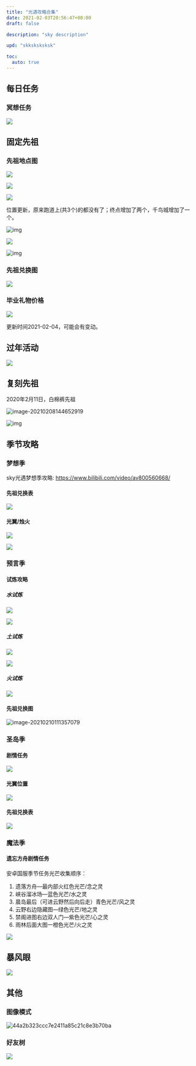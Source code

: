 ```yaml
---
title: "光遇攻略合集"
date: 2021-02-03T20:56:47+08:00
draft: false

description: "sky description"

upd: "skksksksksk"

toc:
  auto: true
---
```


## 每日任务

### 冥想任务

![](https://cdn.jsdelivr.net/gh/henrywu97/FigBed/Figs/20210210123144.jpg)

## 	固定先祖

### 先祖地点图

![](https://c-img.18183.com/images/2020/07/10/90c7ad5db815640d6a852bcace8ca600.jpg@!18183)

![](https://c-img.18183.com/images/2020/07/10/55c5f1ff17ec3e067afae0fe1951cdea.jpg@!18183)

![](https://c-img.18183.com/images/2020/07/10/28ae426d44e8b00c812ecb2024077394.jpg@!18183)

位置更新，原来跑道上(共3个)的都没有了；终点增加了两个，千鸟城增加了一个。

![img](https://c-img.18183.com/images/2020/07/10/c32e2b28e084a51983e2c5832dcd3fc5.jpg@!18183)

![](https://c-img.18183.com/images/2020/07/10/7ed25e3d95340ff2be3b4070f41b7e3c.jpg@!18183)

![img](https://c-img.18183.com/images/2020/07/10/45461b922e690bfd5cf15fb70089c4fb.jpg@!18183)

### 先祖兑换图

![](https://cdn.jsdelivr.net/gh/henrywu97/FigBed/Figs/20210130204610.jpg)

### 毕业礼物价格

![](https://cdn.jsdelivr.net/gh/henrywu97/FigBed/Figs/20210206115352.jpg)

更新时间2021-02-04，可能会有变动。

## 过年活动

![](https://cdn.jsdelivr.net/gh/henrywu97/FigBed/Figs/20210206145521.jpg)

## 复刻先祖

2020年2月11日，白棉裤先祖

![image-20210208144652919](C:\Users\Wuhao\AppData\Roaming\Typora\typora-user-images\image-20210208144652919.png)

![img](https://ww2.sinaimg.cn/bmiddle/0087NTXCgy1gng0oqbjpkj30kf1bh0w8.jpg)

## 季节攻略

### 梦想季

sky光遇梦想季攻略: https://www.bilibili.com/video/av800560668/

#### 先祖兑换表

![](https://cdn.jsdelivr.net/gh/henrywu97/FigBed/Figs/20210206145656.jpg)

#### 光翼/烛火

![](https://cdn.jsdelivr.net/gh/henrywu97/FigBed/Figs/20210206145414.jpg)

![](https://cdn.jsdelivr.net/gh/henrywu97/FigBed/Figs/20210206145724.jpg)

### 预言季

#### 试炼攻略

##### 水试炼

![](https://cdn.jsdelivr.net/gh/henrywu97/FigBed/Figs/20210210114413.jpg)

![](https://cdn.jsdelivr.net/gh/henrywu97/FigBed/Figs/20210210121158.jpg)

##### 土试炼

![](https://cdn.jsdelivr.net/gh/henrywu97/FigBed/Figs/20210210121227.jpg)

![](https://cdn.jsdelivr.net/gh/henrywu97/FigBed/Figs/20210210121307.jpg)

##### 火试炼

![](https://cdn.jsdelivr.net/gh/henrywu97/FigBed/Figs/20210210121334.jpg)

#### 先祖兑换图

![image-20210210111357079](https://cdn.jsdelivr.net/gh/henrywu97/FigBed/Figs/20210210111359.png)

### 圣岛季

#### 剧情任务

![](https://cdn.jsdelivr.net/gh/henrywu97/FigBed/Figs/20210206114631.jpg)

#### 光翼位置

![](https://cdn.jsdelivr.net/gh/henrywu97/FigBed/Figs/20210206205431.jpg)

#### 先祖兑换表

![](https://cdn.jsdelivr.net/gh/henrywu97/FigBed/Figs/20210206115115.jpg)

### 魔法季

#### 遗忘方舟剧情任务

安卓国服季节任务光芒收集顺序：

1. 遗落方舟—最内部火红色光芒/念之灵
2. 峡谷溜冰场—蓝色光芒/水之灵
3. 晨岛最后（可进云野然后向后走）青色光芒/风之灵
4. 云野右边隐藏图—绿色光芒/地之灵
5. 禁阁进图右边双人门—紫色光芒/心之灵
6. 雨林后面大图一橙色光芒/火之灵

![](https://cdn.jsdelivr.net/gh/henrywu97/FigBed/Figs/20210206120851.jpg)

## 暴风眼

![](https://cdn.jsdelivr.net/gh/henrywu97/FigBed/Figs/20210210121530.jpg)

## 其他

### 图像模式

![44a2b323ccc7e2411a85c21c8e3b70ba](https://cdn.jsdelivr.net/gh/henrywu97/FigBed/Figs/20210206141233.jpg)

### 好友树

![](https://cdn.jsdelivr.net/gh/henrywu97/FigBed/Figs/20210206145217.jpg)